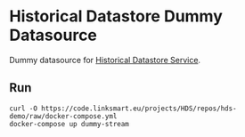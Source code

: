 Historical Datastore Dummy Datasource
===================

Dummy datasource for [Historical Datastore Service](https://docs.linksmart.eu/display/HDS).

## Run
```
curl -O https://code.linksmart.eu/projects/HDS/repos/hds-demo/raw/docker-compose.yml
docker-compose up dummy-stream
```
